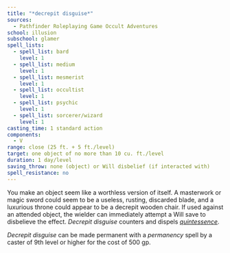 ```yaml
---
title: "*decrepit disguise*"
sources:
  - Pathfinder Roleplaying Game Occult Adventures
school: illusion
subschool: glamer
spell_lists:
  - spell_list: bard
    level: 1
  - spell_list: medium
    level: 1
  - spell_list: mesmerist
    level: 1
  - spell_list: occultist
    level: 1
  - spell_list: psychic
    level: 1
  - spell_list: sorcerer/wizard
    level: 1
casting_time: 1 standard action
components:
  - V
range: close (25 ft. + 5 ft./level)
target: one object of no more than 10 cu. ft./level
duration: 1 day/level
saving_throw: none (object) or Will disbelief (if interacted with)
spell_resistance: no
---
```


You make an object seem like a worthless version of itself. A masterwork or magic sword could seem to be a useless, rusting, discarded blade, and a luxurious throne could appear to be a decrepit wooden chair. If used against an attended object, the wielder can immediately attempt a Will save to disbelieve the effect. *Decrepit disguise* counters and dispels [*quintessence*](/spells/quintessence/).

*Decrepit disguise* can be made permanent with a *permanency* spell by a caster of 9th level or higher for the cost of 500 gp.
